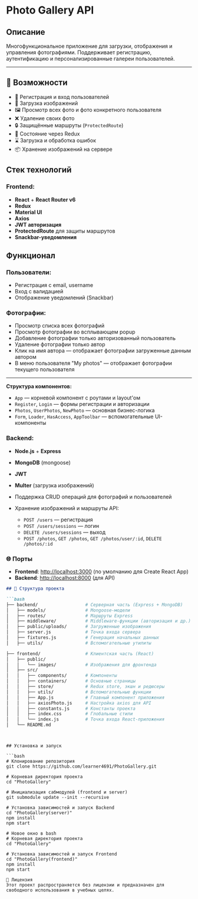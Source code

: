 # Photo Gallery API

## Описание

Многофункциональное приложение для загрузки, отображения и управления фотографиями. Поддерживает регистрацию, аутентификацию и персонализированные галереи пользователей.

---

## 🚀 Возможности

- 🔐 Регистрация и вход пользователей
- 📸 Загрузка изображений
- 🖼️ Просмотр всех фото и фото конкретного пользователя
- ❌ Удаление своих фото
- 🔒 Защищённые маршруты (`ProtectedRoute`)
- 🧠 Состояние через Redux 
- ⌛ Загрузка и обработка ошибок
- 📦 Хранение изображений на сервере

## Стек технологий

### Frontend:
- **React** + **React Router v6**
- **Redux**
- **Material UI**
- **Axios**
- **JWT авторизация**
- **ProtectedRoute** для защиты маршрутов
- **Snackbar-уведомления**

## Функционал

### Пользователи:
- Регистрация с email, username 
- Вход с валидацией
- Отображение уведомлений (Snackbar)

### Фотографии:
- Просмотр списка всех фотографий
- Просмотр фотографии во всплывающем popup
- Добавление фотографии только авторизованный пользователь 
- Удаление фотографии только автор 
- Клик на имя автора — отображает фотографии загруженные данным автором
- В меню пользователя "My photos" — отображает фотографии текущего пользователя

---

**Структура компонентов:**
  - `App` — корневой компонент с роутами и layout'ом
  - `Register`, `Login` — формы регистрации и авторизации
  - `Photos`, `UserPhotos`, `NewPhoto` — основная бизнес-логика
  - `Form`, `Loader`, `HasAccess`, `AppToolbar` — вспомогательные UI-компоненты

### Backend:
- **Node.js** + **Express**
- **MongoDB** (mongoose)
- **JWT**
- **Multer** (загрузка изображений)


- Поддержка CRUD операций для фотографий и пользователей
- Хранение изображений и маршруты API:
  - `POST /users` — регистрация
  - `POST /users/sessions` — логин
  - `DELETE /users/sessions` — выход 
  - `POST /photos`, `GET /photos`, `GET /photos/user/:id`, `DELETE /photos/:id`


### 🌐 Порты
- **Frontend**: [http://localhost:3000](http://localhost:3000) (по умолчанию для Create React App)
- **Backend**: [http://localhost:8000](http://localhost:8000) (для API)

```markdown
## 📁 Структура проекта

```bash
├── backend/                  # Серверная часть (Express + MongoDB)
│   ├── models/               # Mongoose-модели
│   ├── routes/               # Маршруты Express
│   ├── middleware/           # Middleware-функции (авторизация и др.)
│   ├── public/uploads/       # Загруженные изображения
│   ├── server.js             # Точка входа сервера
│   ├── fixtures.js           # Генерация начальных данных
│   ├── utils/                # Вспомогательные утилиты

├── frontend/                 # Клиентская часть (React)
│   ├── public/
│   │   └── images/           # Изображения для фронтенда
│   ├── src/
│   │   ├── components/       # Компоненты 
│   │   ├── containers/       # Основные страницы
│   │   ├── store/            # Redux store, экшн и редюсеры
│   │   ├── utils/            # Вспомогательные функции
│   │   ├── App.js            # Главный компонент приложения
│   │   ├── axiosPhoto.js     # Настройка axios для API
│   │   ├── constants.js      # Константы проекта
│   │   ├── index.css         # Глобальные стили
│   │   └── index.js          # Точка входа React-приложения
│   └── README.md
```
```


## Установка и запуск

```bash
# Клонирование репозитория
git clone https://github.com/learner4691/PhotoGallery.git

# Корневая директория проекта
cd "PhotoGallery"

# Инициализация сабмодулей (frontend и server)
git submodule update --init --recursive

# Установка зависимостей и запуск Backend
cd "PhotoGallery(server)"
npm install
npm start

# Новое окно в bash
# Корневая директория проекта
cd "PhotoGallery"

# Установка зависимостей и запуск Frontend
cd "PhotoGallery(frontend)"
npm install
npm start

📄 Лицензия
Этот проект распространяется без лицензии и предназначен для свободного использования в учебных целях.
